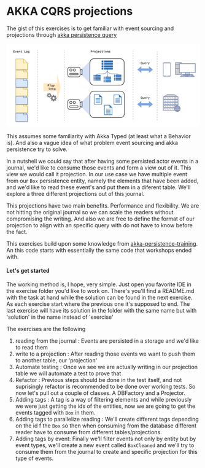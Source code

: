 
# AKKA CQRS projections
The gist of this exercises is to get familiar with event sourcing and projections through [akka persistence query](https://doc.akka.io/docs/akka/current/persistence-query.html)

![projections](projection1.png)

This assumes some familiarity with Akka Typed (at least what a Behavior is). And also a vague idea of what problem event sourcing and akka persistence try to solve.

In a nutshell we could say that after having some persisted actor events in a journal, we'd like to consume those events and form a view out of it. This view we would call it projection.
In our use case we have multiple event from our `Box` persistence entity, namely the elements that have been added, and we'd like to read these event's and put them in a diferent table. We'll explore a three different projections out of this journal.

This projections have two main benefits. Performance and flexibility. We are not hitting the original journal so we can scale the readers without compromising the writing. And also we are free to define the format of our projection to align with an specific query with do not have to know before the fact.  

This exercises build upon some knowledge from [akka-persistence-training](https://github.com/franciscolopezsancho/akka-persistence-training/). An this code starts with essentially the same code that workshops ended with.

#### Let's get started


The working method is, I hope, very simple. Just open you favorite IDE in the exercise folder you'd like to work
on. There's you'll find a README.md with the task at hand while the solution can be found in the next exercise. As each exercise start where the previous one it's supposed to end. The last exercise will have its solution in
the folder with the same name but with 'solution' in the name instead of 'exercise'

The exercises are the following

   1. reading from the journal : Events are persisted in a storage and we'd like to read them
   2. write to a projection : After reading those events we want to push them to another table, our 'projection'
   3.  Automate testing : Once we see we are actually writing in our projection table we will automate a test to prove that
   4. Refactor : Previous steps should be done in the test itself, and not suprisingly refactor is recommended to be done over working tests. So now let's pull out a couple of classes. A DBFactory and a Projector.
   5.  Adding tags : A tag is a way of filtering elements and while previously we were just getting the ids of the entities, now we are going to get the events tagged with `Box` in them.
   6.  Adding tags to parallelize reading : We'll create different tags depending on the id f the `Box` so then when consuming from the database different reader have to consume from different tables/projections.
   7. Adding tags by event: Finally we'll filter events not only by entity but by event types, we'll create a new event called `BoxCleaned` and we'll try to consume them from the journal to create and specific projection for this type of events.
